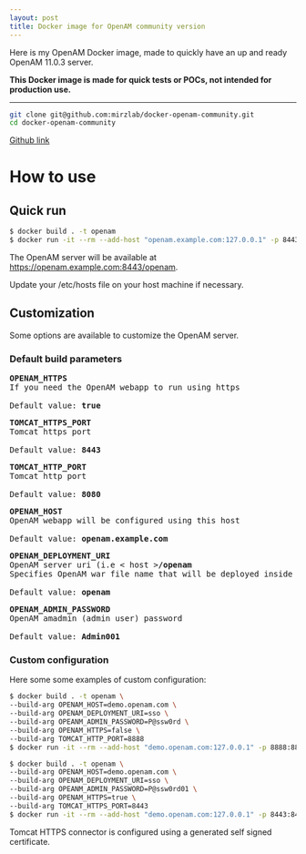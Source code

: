 ```yaml
---
layout: post
title: Docker image for OpenAM community version
---
```


Here is my OpenAM Docker image, made to quickly have an up and ready OpenAM 11.0.3 server.

**This Docker image is made for quick tests or POCs, not intended for production use.**

-----

```bash
git clone git@github.com:mirzlab/docker-openam-community.git
cd docker-openam-community
```

[Github link](https://github.com/mirzlab/docker-openam-community)

# How to use

## Quick run

```sh
$ docker build . -t openam
$ docker run -it --rm --add-host "openam.example.com:127.0.0.1" -p 8443:8443 openam
```

The OpenAM server will be available at https://openam.example.com:8443/openam.

Update your /etc/hosts file on your host machine if necessary.

## Customization

Some options are available to customize the OpenAM server.

### Default build parameters

<pre>
<b>OPENAM_HTTPS</b>
If you need the OpenAM webapp to run using https

Default value: <b>true</b>
</pre>

<pre>
<b>TOMCAT_HTTPS_PORT</b>
Tomcat https port

Default value: <b>8443</b>
</pre>

<pre>
<b>TOMCAT_HTTP_PORT</b>
Tomcat http port

Default value: <b>8080</b>
</pre>

<pre>
<b>OPENAM_HOST</b>
OpenAM webapp will be configured using this host

Default value: <b>openam.example.com</b>
</pre>

<pre>
<b>OPENAM_DEPLOYMENT_URI</b>
OpenAM server uri (i.e < host ><b>/openam</b>
Specifies OpenAM war file name that will be deployed inside tomcat

Default value: <b>openam</b>
</pre>

<pre>
<b>OPENAM_ADMIN_PASSWORD</b>
OpenAM amadmin (admin user) password

Default value: <b>Admin001</b>
</pre>

### Custom configuration

Here some some examples of custom configuration:

```bash
$ docker build . -t openam \
--build-arg OPENAM_HOST=demo.openam.com \
--build-arg OPENAM_DEPLOYMENT_URI=sso \
--build-arg OPEANM_ADMIN_PASSWORD=P@ssw0rd \
--build-arg OPENAM_HTTPS=false \
--build-arg TOMCAT_HTTP_PORT=8888
$ docker run -it --rm --add-host "demo.openam.com:127.0.0.1" -p 8888:8888 openam
```

```bash
$ docker build . -t openam \
--build-arg OPENAM_HOST=demo.openam.com \
--build-arg OPENAM_DEPLOYMENT_URI=sso \
--build-arg OPEANM_ADMIN_PASSWORD=P@ssw0rd01 \
--build-arg OPENAM_HTTPS=true \
--build-arg TOMCAT_HTTPS_PORT=8443
$ docker run -it --rm --add-host "demo.openam.com:127.0.0.1" -p 8443:8443 openam
```

Tomcat HTTPS connector is configured using a generated self signed certificate.

